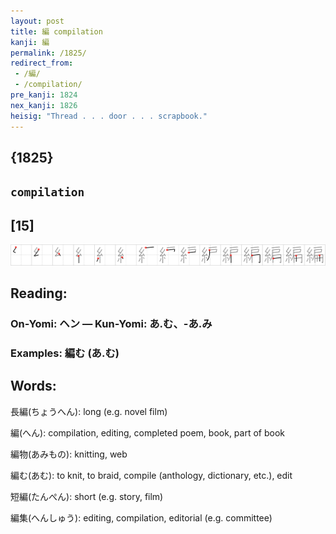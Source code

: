 ```yaml
---
layout: post
title: 編 compilation
kanji: 編
permalink: /1825/
redirect_from:
 - /編/
 - /compilation/
pre_kanji: 1824
nex_kanji: 1826
heisig: "Thread . . . door . . . scrapbook."
---
```


## {1825}

## `compilation`

## [15]

<div class="stroke"><img src="../images/E7B7A8.png" /></div>

## Reading:

### On-Yomi: ヘン &mdash; Kun-Yomi: あ.む、-あ.み

### Examples: 編む (あ.む)

## Words:

長編(ちょうへん): long (e.g. novel film)

編(へん): compilation, editing, completed poem, book, part of book

編物(あみもの): knitting, web

編む(あむ): to knit, to braid, compile (anthology, dictionary, etc.), edit

短編(たんぺん): short (e.g. story, film)

編集(へんしゅう): editing, compilation, editorial (e.g. committee)
